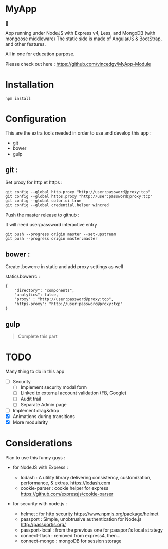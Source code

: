 MyApp
========

:apple:

App running under NodeJS with Express v4, Less, 
and MongoDB (with mongoose middleware)
The static side is made of AngularJS & BootStrap, and other features. 

All in one for education purpose.

Please check out here : <https://github.com/vincedgy/MyApp-Module>

# Installation

```
npm install
```

# Configuration

This are the extra tools needed in order to use and develop this app :

- git
- bower
- gulp


## git :


Set proxy for http et https :

```
git config --global http.proxy "http://user:password@proxy:tcp"
git config --global https.proxy "http://user:password@proxy:tcp"
git config --global color.ui true
git config --global credential.helper wincred
```

Push the master release to github : 

It will need user/password interactive entry

```
git push --progress origin master --set-upstream
git push --progress origin master:master
```

## bower :

Create .bowerrc in static and add proxy settings as well

static/.bowerrc :

```
{
    "directory": "components",
    "analytics": false,
    "proxy" : "http://user:password@proxy:tcp",
    "https-proxy": "http://user:password@proxy:tcp"
}
```

## gulp

> Complete this part


# TODO

Many thing to do in this app

- [ ] Security 
  - [ ] Implement security modal form
  - [ ] Linked to external account validation (FB, Google)
  - [ ] Audit trail
  - [ ] Separate Admin page
- [ ] Implement drag&drop 
- [X] Animations during transitions
- [X] More modularity

# Considerations

Plan to use this funny guys :

* for NodeJS with Express :
  * lodash : A utility library delivering consistency, customization, performance, & extras. <https://lodash.com>
  * cookie-parser : cookie helper for express <https://github.com/expressjs/cookie-parser>

* for security with node.js : 
  * helmet : for http security <https://www.npmjs.org/package/helmet>
  * passport : Simple, unobtrusive authentication for Node.js <http://passportjs.org/>
  * passport-local : from the previous one for passport's local strategy
  * connect-flash : removed from express4, then...
  * connect-mongo : mongoDB for session storage
